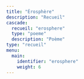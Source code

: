 ```yaml
---
title: "Érosphère"
description: "Recueil"
cascade:
  recueil: "erosphere"
  type: "poeme"
  description: "Poème"
type: "recueil"
menu:
  main:
    identifier: "erosphere"
    weight: 6
---
```

